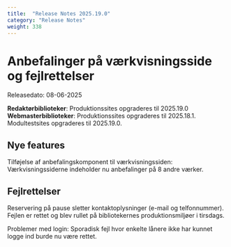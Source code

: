 ```yaml
---
title:  "Release Notes 2025.19.0"
category: "Release Notes"
weight: 338
---
```


# Anbefalinger på værkvisningsside og fejlrettelser

Releasedato: 08-06-2025

**Redaktørbiblioteker**: Produktionssites opgraderes til 2025.19.0\
**Webmasterbiblioteker**: Produktionssites opgraderes til 2025.18.1. Modultestsites opgraderes til 2025.19.0.


## Nye features

Tilføjelse af anbefalingskomponent til værkvisningssiden: Værkvisningssiderne indeholder nu anbefalinger på 8 andre værker. 


## Fejlrettelser

Reservering på pause sletter kontaktoplysninger (e-mail og telfonnummer). Fejlen er rettet og blev rullet på bibliotekernes produktionsmiljøer i tirsdags. 

Problemer med login: Sporadisk fejl hvor enkelte lånere ikke har kunnet logge ind burde nu være rettet. 
